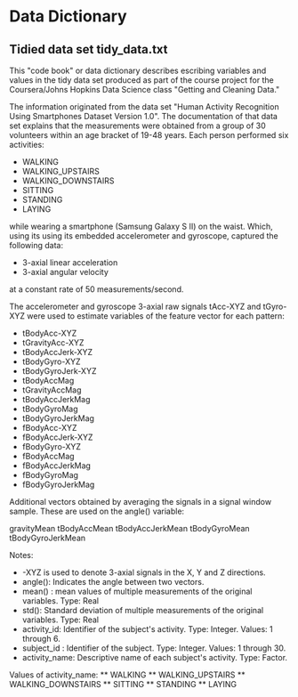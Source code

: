 # Data Dictionary
## Tidied data set tidy_data.txt

This "code book" or data dictionary describes escribing variables and values in the tidy data set produced
as part of the course project for the Coursera/Johns Hopkins Data Science class "Getting and Cleaning Data."

The information originated from the data set "Human Activity Recognition Using Smartphones Dataset Version 1.0".
The documentation of that data set explains that the measurements were obtained from
a group of 30 volunteers within an age bracket of 19-48 years. Each person performed six activities:
* WALKING
* WALKING_UPSTAIRS
* WALKING_DOWNSTAIRS
* SITTING
* STANDING
* LAYING

while wearing a smartphone (Samsung Galaxy S II) on the waist.
Which, using its using its embedded accelerometer and gyroscope, captured the following data:
* 3-axial linear acceleration
* 3-axial angular velocity

at a constant rate of 50 measurements/second.

The accelerometer and gyroscope 3-axial raw signals tAcc-XYZ and tGyro-XYZ were used to estimate variables
of the feature vector for each pattern:
* tBodyAcc-XYZ
* tGravityAcc-XYZ
* tBodyAccJerk-XYZ
* tBodyGyro-XYZ
* tBodyGyroJerk-XYZ
* tBodyAccMag
* tGravityAccMag
* tBodyAccJerkMag
* tBodyGyroMag
* tBodyGyroJerkMag
* fBodyAcc-XYZ
* fBodyAccJerk-XYZ
* fBodyGyro-XYZ
* fBodyAccMag
* fBodyAccJerkMag
* fBodyGyroMag
* fBodyGyroJerkMag

Additional vectors obtained by averaging the signals in a signal window sample. These are used on the angle() variable:

gravityMean
tBodyAccMean
tBodyAccJerkMean
tBodyGyroMean
tBodyGyroJerkMean

Notes:

* -XYZ is used to denote 3-axial signals in the X, Y and Z directions.
* angle(): Indicates the angle between two vectors.
* mean() : mean values of multiple measurements of the original variables. Type: Real
* std():	Standard deviation of multiple measurements of the original variables. Type: Real
* activity_id: Identifier of the subject's activity. Type: Integer. Values: 1 through 6.
* subject_id :	Identifier of the subject. Type: Integer. Values: 1 through 30.
* activity_name: Descriptive name of each subject's activity. Type: Factor.


Values of activity_name:
** WALKING
** WALKING_UPSTAIRS
**	WALKING_DOWNSTAIRS
** SITTING
** STANDING
** LAYING

